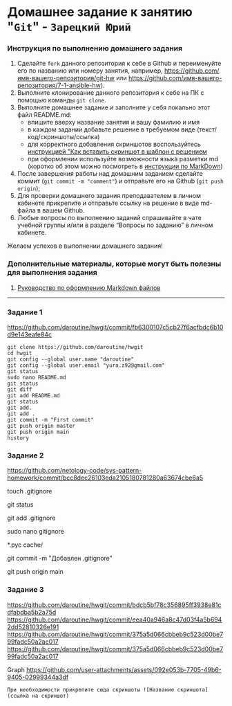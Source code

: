 # Домашнее задание к занятию "`Git`" - `Зарецкий Юрий`


### Инструкция по выполнению домашнего задания

   1. Сделайте `fork` данного репозитория к себе в Github и переименуйте его по названию или номеру занятия, например, https://github.com/имя-вашего-репозитория/git-hw или  https://github.com/имя-вашего-репозитория/7-1-ansible-hw).
   2. Выполните клонирование данного репозитория к себе на ПК с помощью команды `git clone`.
   3. Выполните домашнее задание и заполните у себя локально этот файл README.md:
      - впишите вверху название занятия и вашу фамилию и имя
      - в каждом задании добавьте решение в требуемом виде (текст/код/скриншоты/ссылка)
      - для корректного добавления скриншотов воспользуйтесь [инструкцией "Как вставить скриншот в шаблон с решением](https://github.com/netology-code/sys-pattern-homework/blob/main/screen-instruction.md)
      - при оформлении используйте возможности языка разметки md (коротко об этом можно посмотреть в [инструкции  по MarkDown](https://github.com/netology-code/sys-pattern-homework/blob/main/md-instruction.md))
   4. После завершения работы над домашним заданием сделайте коммит (`git commit -m "comment"`) и отправьте его на Github (`git push origin`);
   5. Для проверки домашнего задания преподавателем в личном кабинете прикрепите и отправьте ссылку на решение в виде md-файла в вашем Github.
   6. Любые вопросы по выполнению заданий спрашивайте в чате учебной группы и/или в разделе “Вопросы по заданию” в личном кабинете.
   
Желаем успехов в выполнении домашнего задания!
   
### Дополнительные материалы, которые могут быть полезны для выполнения задания

1. [Руководство по оформлению Markdown файлов](https://gist.github.com/Jekins/2bf2d0638163f1294637#Code)

---

### Задание 1

https://github.com/daroutine/hwgit/commit/fb6300107c5cb27f6acfbdc6b10d9e143eafe84c


    git clone https://github.com/daroutine/hwgit
    cd hwgit
    git config --global user.name "daroutine"
    git config --global user.email "yura.z92@gmail.com"
    git status
    sudo nano README.md
    git status
    git diff
    git add README.md
    git status
    git add.
    git add .
    git commit -m "First commit"
    git push origin master
    git push origin main
    history

### Задание 2
https://github.com/netology-code/sys-pattern-homework/commit/bcc8dec26103eda2105180781280a63674cbe6a5
  
   touch .gitignore
   
   git status
   
   git add .gitignore
   
   sudo nano gitignore
   
   *.pyc
   cache/   
   
   git commit -m "Добавлен .gitignore"
   
   git push origin main

### Задание 3

https://github.com/daroutine/hwgit/commit/bdcb5bf78c356895ff3938e81cdfabdba5b2a75d
https://github.com/daroutine/hwgit/commit/eea40a946a8c47d03f4a5b6942dd52810326e191
https://github.com/daroutine/hwgit/commit/375a5d066cbbeb9c523d00be799fadc50a2ac017
https://github.com/daroutine/hwgit/commit/375a5d066cbbeb9c523d00be799fadc50a2ac017

Graph https://github.com/user-attachments/assets/092e053b-7705-49b6-9405-02999344a3df


`При необходимости прикрепитe сюда скриншоты
![Название скриншота](ссылка на скриншот)`

